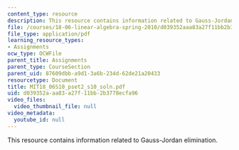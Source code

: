 ```yaml
---
content_type: resource
description: This resource contains information related to Gauss-Jordan elimination.
file: /courses/18-06-linear-algebra-spring-2010/d039352aaa83a27f11bb2b3778ecfa96_MIT18_06S10_pset2_s10_soln.pdf
file_type: application/pdf
learning_resource_types:
- Assignments
ocw_type: OCWFile
parent_title: Assignments
parent_type: CourseSection
parent_uid: 87609dbb-a9d1-3a6b-234d-62de21a20433
resourcetype: Document
title: MIT18_06S10_pset2_s10_soln.pdf
uid: d039352a-aa83-a27f-11bb-2b3778ecfa96
video_files:
  video_thumbnail_file: null
video_metadata:
  youtube_id: null
---
```

This resource contains information related to Gauss-Jordan elimination.


